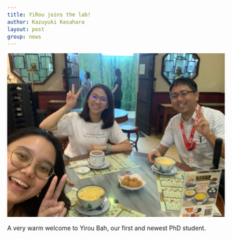 ```yaml
---
title: YiRou joins the lab!
author: Kazuyuki Kasahara
layout: post
group: news
---
```

 <img src="/static/img/news/YiRou_welcome.jpeg" alt="YiRou_welcome" class="img-fluid">

A very warm welcome to Yirou Bah, our first and newest PhD student.
